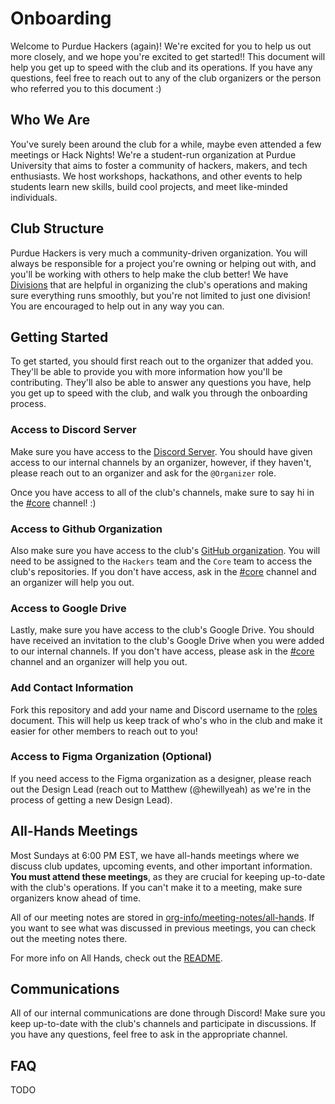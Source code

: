 # Onboarding

Welcome to Purdue Hackers (again)! We're excited for you to help us out more closely, and we hope you're excited to get
started!! This document will help you get up to speed with the club and its operations. If you have any questions, feel
free to reach out to any of the club organizers or the person who referred you to this document :)

## Who We Are

You've surely been around the club for a while, maybe even attended a few meetings or Hack Nights! We're a student-run
organization at Purdue University that aims to foster a community of hackers, makers, and tech enthusiasts. We host
workshops, hackathons, and other events to help students learn new skills, build cool projects, and meet like-minded
individuals.

## Club Structure

Purdue Hackers is very much a community-driven organization. You will always be responsible for a project you're
owning or helping out with, and you'll be working with others to help make the club better! We have [Divisions](../structure/divisions.md)
that are helpful in organizing the club's operations and making sure everything runs smoothly, but you're not limited to
just one division! You are encouraged to help out in any way you can.

## Getting Started

To get started, you should first reach out to the organizer that added you. They'll be able to provide you with more
information how you'll be contributing. They'll also be able to answer any questions you have, help you get up to speed
with the club, and walk you through the onboarding process.

### Access to Discord Server

Make sure you have access to the [Discord Server](https://discord.gg/BN2Avz35). You should have given access to our
internal channels by an organizer, however, if they haven't, please reach out to an organizer and ask for the `@Organizer`
role.

Once you have access to all of the club's channels, make sure to say hi in the [#core](https://discord.com/channels/772576325897945119/890595036855685181)
channel! :)

### Access to Github Organization

Also make sure you have access to the club's [GitHub organization](https://github.com/purduehackers). You will need to be
assigned to the `Hackers` team and the `Core` team to access the club's repositories. If you don't have access, ask in the
[#core](https://discord.com/channels/772576325897945119/890595036855685181) channel and an organizer will help you out.

### Access to Google Drive

Lastly, make sure you have access to the club's Google Drive. You should have received an invitation to the club's Google
Drive when you were added to our internal channels. If you don't have access, please ask in the [#core](https://discord.com/channels/772576325897945119/890595036855685181)
channel and an organizer will help you out.

### Add Contact Information

Fork this repository and add your name and Discord username to the [roles](../structure/roles.md) document. This will help
us keep track of who's who in the club and make it easier for other members to reach out to you!

### Access to Figma Organization (Optional)

If you need access to the Figma organization as a designer, please reach out the Design Lead (reach out to Matthew (@hewillyeah)
as we're in the process of getting a new Design Lead).

## All-Hands Meetings

Most Sundays at 6:00 PM EST, we have all-hands meetings where we discuss club updates, upcoming events, and other important
information. **You must attend these meetings**, as they are crucial for keeping up-to-date with the club's operations. If
you can't make it to a meeting, make sure organizers know ahead of time.

All of our meeting notes are stored in [org-info/meeting-notes/all-hands](../org-info/meeting-notes/all-hands). If you
want to see what was discussed in previous meetings, you can check out the meeting notes there.

For more info on All Hands, check out the [README](../org-info/meeting-notes/all-hands/README.md).

## Communications

All of our internal communications are done through Discord! Make sure you keep up-to-date with the club's channels and
participate in discussions. If you have any questions, feel free to ask in the appropriate channel.

## FAQ

TODO
